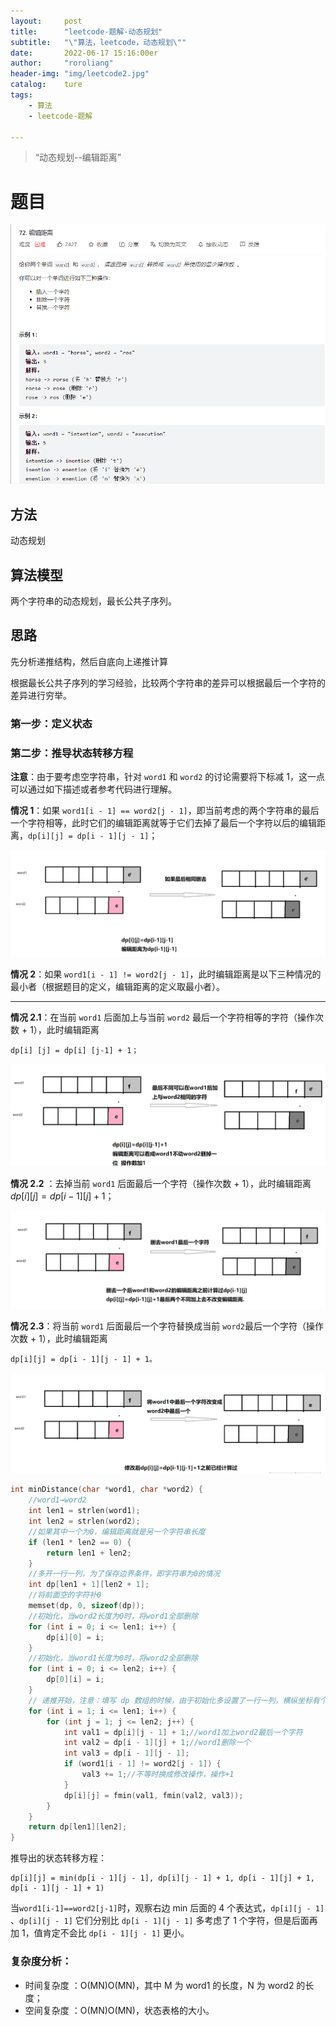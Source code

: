 ```yaml
---
layout:		post
title:		"leetcode-题解-动态规划"
subtitle:	"\"算法，leetcode，动态规划\""
date:		2022-06-17 15:16:00er
author:		"roroliang"
header-img:	"img/leetcode2.jpg"
catalog:	ture
tags:
    - 算法
    - leetcode-题解
    
---
```


> “动态规划--编辑距离”









# 题目



![leetcode02](/img/leetcode/leetcode02.png)



## 方法

动态规划

## 算法模型

两个字符串的动态规划，最长公共子序列。

## 思路

先分析递推结构，然后自底向上递推计算

根据最长公共子序列的学习经验，比较两个字符串的差异可以根据最后一个字符的差异进行穷举。



### 第一步：定义状态

### 第二步：推导状态转移方程

**注意**：由于要考虑空字符串，针对 `word1` 和 `word2` 的讨论需要将下标减 1，这一点可以通过如下描述或者参考代码进行理解。

**情况 1**：如果 ``word1[i - 1] == word2[j - 1]``，即当前考虑的两个字符串的最后一个字符相等，此时它们的编辑距离就等于它们去掉了最后一个字符以后的编辑距离，``dp[i][j] = dp[i - 1][j - 1]``；

![leetcode03](/img/leetcode/leetcode03.png)

**情况 2**：如果 `word1[i - 1] != word2[j - 1]`，此时编辑距离是以下三种情况的最小者（根据题目的定义，编辑距离的定义取最小者）。

------

**情况 2.1**：在当前 `word1` 后面加上与当前 `word2` 最后一个字符相等的字符（操作次数 + 1），此时编辑距离 

`dp[i] [j] = dp[i] [j-1] + 1；`

![leetcode04](/img/leetcode/leetcode04.png)



**情况 2.2** ：去掉当前 `word1` 后面最后一个字符（操作次数 + 1），此时编辑距离 $dp[i] [j] = dp[i - 1] [j] + 1$；

![leetcode05](/img/leetcode/leetcode05.png)

**情况 2.3**：将当前 `word1` 后面最后一个字符替换成当前 `word2`最后一个字符（操作次数 + 1），此时编辑距离 

`dp[i][j] = dp[i - 1][j - 1] + 1。`

![leetcode06](/img/leetcode/leetcode06.png)

```c
int minDistance(char *word1, char *word2) {
    //word1→word2
    int len1 = strlen(word1);
    int len2 = strlen(word2);
    //如果其中一个为0，编辑距离就是另一个字符串长度
    if (len1 * len2 == 0) {
        return len1 + len2;
    }
    //多开一行一列，为了保存边界条件，即字符串为0的情况
    int dp[len1 + 1][len2 + 1];
    //将前面空的字符补0
    memset(dp, 0, sizeof(dp));
    //初始化，当word2长度为0时，将word1全部删除
    for (int i = 0; i <= len1; i++) {
        dp[i][0] = i;
    }
    //初始化，当word1长度为0时，将word2全部删除
    for (int i = 0; i <= len2; i++) {
        dp[0][i] = i;
    }
    // 递推开始，注意：填写 dp 数组的时候，由于初始化多设置了一行一列，横纵坐标有个偏移
    for (int i = 1; i <= len1; i++) {
        for (int j = 1; j <= len2; j++) {
            int val1 = dp[i][j - 1] + 1;//word1加上word2最后一个字符
            int val2 = dp[i - 1][j] + 1;//word1删除一个
            int val3 = dp[i - 1][j - 1];
            if (word1[i - 1] != word2[j - 1]) {
                val3 += 1;//不等时换成修改操作，操作+1
            }
            dp[i][j] = fmin(val1, fmin(val2, val3));
        }
    }
    return dp[len1][len2];
}
```

推导出的状态转移方程：

```
dp[i][j] = min(dp[i - 1][j - 1], dp[i][j - 1] + 1, dp[i - 1][j] + 1, dp[i - 1][j - 1] + 1)

```

当`word1[i-1]==word2[j-1]`时，观察右边 min 后面的 4 个表达式，`dp[i][j - 1]` 、`dp[i][j - 1]` 它们分别比 `dp[i - 1][j - 1]` 多考虑了 1 个字符，但是后面再加 1，值肯定不会比 `dp[i - 1][j - 1]` 更小。

### 复杂度分析：

- 时间复杂度 ：O(MN)O(MN)，其中 M 为 word1 的长度，N 为 word2 的长度；
- 空间复杂度 ：O(MN)O(MN)，状态表格的大小。 


